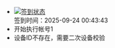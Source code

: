 - [![签到状态](https://github.com/p7wm/Cloud189-Actions/actions/workflows/main.yml/badge.svg?branch=main)](https://github.com/p7wm/Cloud189-Actions/actions/workflows/main.yml) <br> 签到时间：2025-09-24 00:43:43
- 开始执行帐号1
- 设备ID不存在，需要二次设备校验
